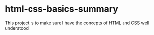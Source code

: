# html-css-basics-summary
This project is to make sure I have the concepts of HTML and CSS well understood
